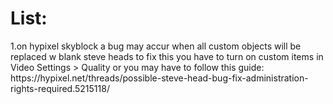 <h1>List:</h1>
<p>
  1.on hypixel skyblock a bug may accur when all custom objects will be replaced w blank steve heads to fix this you    have to turn on custom items in Video Settings > Quality or you may have to follow this guide: 
  https://hypixel.net/threads/possible-steve-head-bug-fix-administration-rights-required.5215118/
</p>
